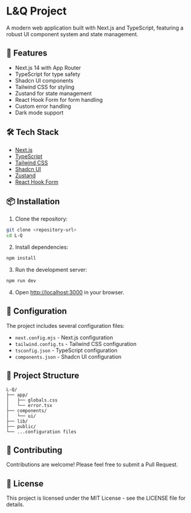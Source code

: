 # L&Q Project

A modern web application built with Next.js and TypeScript, featuring a robust UI component system and state management.

## 🚀 Features

- Next.js 14 with App Router
- TypeScript for type safety
- Shadcn UI components
- Tailwind CSS for styling
- Zustand for state management
- React Hook Form for form handling
- Custom error handling
- Dark mode support

## 🛠️ Tech Stack

- [Next.js](https://nextjs.org/)
- [TypeScript](https://www.typescriptlang.org/)
- [Tailwind CSS](https://tailwindcss.com/)
- [Shadcn UI](https://ui.shadcn.com/)
- [Zustand](https://github.com/pmndrs/zustand)
- [React Hook Form](https://react-hook-form.com/)

## 📦 Installation

1. Clone the repository:
```bash
git clone <repository-url>
cd L-Q
```

2. Install dependencies:
```bash
npm install
```

3. Run the development server:
```bash
npm run dev
```

4. Open [http://localhost:3000](http://localhost:3000) in your browser.

## 🔧 Configuration

The project includes several configuration files:

- `next.config.mjs` - Next.js configuration
- `tailwind.config.ts` - Tailwind CSS configuration
- `tsconfig.json` - TypeScript configuration
- `components.json` - Shadcn UI configuration

## 📁 Project Structure

```
L-Q/
├── app/
│   ├── globals.css
│   └── error.tsx
├── components/
│   └── ui/
├── lib/
├── public/
└── ...configuration files
```

## 🤝 Contributing

Contributions are welcome! Please feel free to submit a Pull Request.

## 📄 License

This project is licensed under the MIT License - see the LICENSE file for details.
